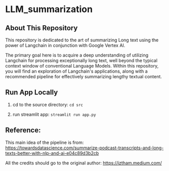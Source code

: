 # LLM_summarization

## About This Repository
This repository is dedicated to the art of summarizing Long text using the power of Langchain in conjunction with Google Vertex AI.

The primary goal here is to acquire a deep understanding of utilizing Langchain for processing exceptionally long text, well beyond the typical context window of conventional Language Models. Within this repository, you will find an exploration of Langchain's applications, along with a recommended pipeline for effectively summarizing lengthy textual content.

## Run App Locally
1. cd to the source directory:
`cd src`

2. run streamlit app:
`streamlit run app.py`

## Reference:
This main idea of the pipeline is from:
https://towardsdatascience.com/summarize-podcast-transcripts-and-long-texts-better-with-nlp-and-ai-e04c89d3b2cb

All the credits should go to the original author: https://iztham.medium.com/
